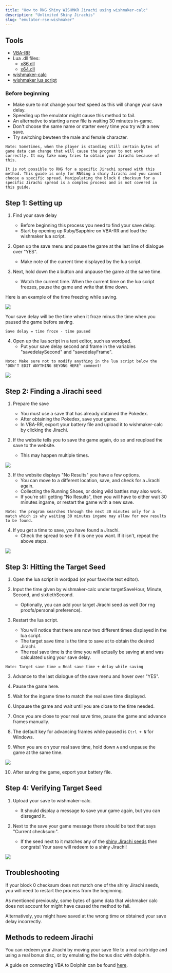```yaml
---
title: "How to RNG Shiny WISHMKR Jirachi using wishmaker-calc"
description: "Unlimited Shiny Jirachis"
slug: "emulator-rse-wishmaker"
---
```


## Tools

- [VBA-RR](https://github.com/TASVideos/vba-rerecording/releases)
- Lua .dll files:
  - [x86.dll](https://www.dropbox.com/s/2o4hdphn7j9z349/lua-dll-x86.zip?dl=0)
  - [x64.dll](https://www.dropbox.com/s/t8yttukleqserzp/lua-dll-x64.rar?dl=0)
- [wishmaker-calc](https://zaksabeast.github.io/wishmaker-calc/build/)
- [wishmaker lua script](https://github.com/beatlynx/lua-stuff/blob/master/scripts/wishmakerlua.lua)

### Before beginning

- Make sure to not change your text speed as this will change your save delay.
- Speeding up the emulator might cause this method to fail.
- An alternative to starting a new file is waiting 30 minutes in-game.
- Don't choose the same name or starter every time you try with a new save.
- Try switching bewteen the male and female character.

```
Note: Sometimes, when the player is standing still certain bytes of game data can change that will cause the program to not work correctly. It may take many tries to obtain your Jirachi because of this.

It is not possible to RNG for a specific Jirachi spread with this method. This guide is only for RNGing a shiny Jirachi and you cannot choose a specific spread. Manipulating the block 0 checksum for a specific Jirachi spread is a complex process and is not covered in this guide.
```

## Step 1: Setting up

1. Find your save delay

   - Before beginning this process you need to find your save delay.
   - Start by opening up Ruby/Sapphire on VBA-RR and load the wishmaker lua script.

2. Open up the save menu and pause the game at the last line of dialogue over "YES".

   - Make note of the current time displayed by the lua script.

3. Next, hold down the `A` button and unpause the game at the same time.
   - Watch the current time. When the current time on the lua script freezes, pause the game and write that time down.

Here is an example of the time freezing while saving.

![](https://i.imgur.com/dVM5jnp.gif)

Your save delay will be the time when it froze minus the time when you paused the game before saving.

`Save delay = time froze - time paused`

4. Open up the lua script in a text editor, such as wordpad.
   - Put your save delay second and frame in the variables "savedelaySecond" and "savedelayFrame".

```
Note: Make sure not to modify anything in the lua script below the "DON'T EDIT ANYTHING BEYONG HERE" comment!
```

![](https://i.imgur.com/SfM5d39.png)

## Step 2: Finding a Jirachi seed

1. Prepare the save

   - You must use a save that has already obtained the Pokedex.
   - After obtaining the Pokedex, save your game.
   - In VBA-RR, export your battery file and upload it to wishmaker-calc by clicking the Jirachi.

2. If the website tells you to save the game again, do so and reupload the save to the website.
   - This may happen multiple times.

![](https://i.imgur.com/vDfWBpb.png)

3. If the website displays "No Results" you have a few options.
   - You can move to a different location, save, and check for a Jirachi again.
   - Collecting the Running Shoes, or doing wild battles may also work.
   - If you're still getting "No Results", then you will have to either wait 30 minutes ingame, or restart the game with a new save.

```
Note: The program searches through the next 30 minutes only for a match which is why waiting 30 minutes ingame may allow for new results to be found.
```

4. If you get a time to save, you have found a Jirachi.
   - Check the spread to see if it is one you want. If it isn't, repeat the above steps.

![](https://i.imgur.com/5gZ1w80.png)

## Step 3: Hitting the Target Seed

1. Open the lua script in wordpad (or your favorite text editor).
2. Input the time given by wishmaker-calc under targetSaveHour, Minute, Second, and sixtiethSecond.

   - Optionally, you can add your target Jirachi seed as well (for rng proofs/personal preference).

3. Restart the lua script.
   - You will notice that there are now two different times displayed in the lua script.
   - The target save time is the time to save at to obtain the desired Jirachi.
   - The real save time is the time you will actually be saving at and was calculated using your save delay.

```
Note: Target save time = Real save time + delay while saving
```

3. Advance to the last dialogue of the save menu and hover over "YES".

4. Pause the game here.
5. Wait for the ingame time to match the real save time displayed.
6. Unpause the game and wait until you are close to the time needed.
7. Once you are close to your real save time, pause the game and advance frames manually.
8. The default key for advancing frames while paused is `Ctrl + N` for Windows.
9. When you are on your real save time, hold down `A` and unpause the game at the same time.

![](https://i.imgur.com/Sl0KWy1.png)

10. After saving the game, export your battery file.

## Step 4: Verifying Target Seed

1. Upload your save to wishmaker-calc.

   - It should display a message to save your game again, but you can disregard it.

2. Next to the save your game message there should be text that says "Current checksum:".
   - If the seed next to it matches any of the [shiny Jirachi seeds](https://www.irccloud.com/pastebin/rdxEbTm4/) then congrats! Your save will redeem to a shiny Jirachi!

![](https://i.imgur.com/vDfWBpb.png)

## Troubleshooting

If your block 0 checksum does not match one of the shiny Jirachi seeds, you will need to restart the process from the beginning.

As mentioned previously, some bytes of game data that wishmaker calc does not account for might have caused the method to fail.

Alternatively, you might have saved at the wrong time or obtained your save delay incorrectly.

## Methods to redeem Jirachi

You can redeem your Jirachi by moving your save file to a real cartridge and using a real bonus disc, or by emulating the bonus disc with dolphin.

A guide on connecting VBA to Dolphin can be found [here](https://pokemonrng.com/guides/tools/en/How%20to%20Connect%20Dolphin%20to%20VBA/).
